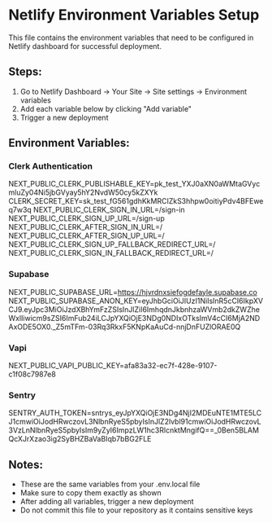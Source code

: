 # Netlify Environment Variables Setup

This file contains the environment variables that need to be configured in Netlify dashboard for successful deployment.

## Steps:

1. Go to Netlify Dashboard → Your Site → Site settings → Environment variables
2. Add each variable below by clicking "Add variable"
3. Trigger a new deployment

## Environment Variables:

### Clerk Authentication

NEXT_PUBLIC_CLERK_PUBLISHABLE_KEY=pk_test_YXJ0aXN0aWMtaGVycmluZy04Ni5jbGVyay5hY2NvdW50cy5kZXYk
CLERK_SECRET_KEY=sk_test_fG561gdhKkMRCIZkS3hhpw0oitiyPdv4BFEweq7w3q
NEXT_PUBLIC_CLERK_SIGN_IN_URL=/sign-in
NEXT_PUBLIC_CLERK_SIGN_UP_URL=/sign-up
NEXT_PUBLIC_CLERK_AFTER_SIGN_IN_URL=/
NEXT_PUBLIC_CLERK_AFTER_SIGN_UP_URL=/
NEXT_PUBLIC_CLERK_SIGN_UP_FALLBACK_REDIRECT_URL=/
NEXT_PUBLIC_CLERK_SIGN_IN_FALLBACK_REDIRECT_URL=/

### Supabase

NEXT_PUBLIC_SUPABASE_URL=https://hjvrdnxsiefogdefayle.supabase.co
NEXT_PUBLIC_SUPABASE_ANON_KEY=eyJhbGciOiJIUzI1NiIsInR5cCI6IkpXVCJ9.eyJpc3MiOiJzdXBhYmFzZSIsInJlZiI6ImhqdnJkbnhzaWVmb2dkZWZheWxlIiwicm9sZSI6ImFub24iLCJpYXQiOjE3NDg0NDIxOTksImV4cCI6MjA2NDAxODE5OX0.\_Z5mTFm-03Rq3RkxF5KNpKaAuCd-nnjDnFUZlORAE0Q

### Vapi

NEXT_PUBLIC_VAPI_PUBLIC_KEY=afa83a32-ec7f-428e-9107-c1f08c7987e8

### Sentry

SENTRY_AUTH_TOKEN=sntrys_eyJpYXQiOjE3NDg4NjI2MDEuNTE1MTE5LCJ1cmwiOiJodHRwczovL3NlbnRyeS5pbyIsInJlZ2lvbl91cmwiOiJodHRwczovL3VzLnNlbnRyeS5pbyIsIm9yZyI6ImpzLW1hc3RlcnktMngifQ==\_0Ben5BLAMQcXJrXzao3ig2SyBHZBaVaBIqb7bBG2FLE

## Notes:

- These are the same variables from your .env.local file
- Make sure to copy them exactly as shown
- After adding all variables, trigger a new deployment
- Do not commit this file to your repository as it contains sensitive keys
